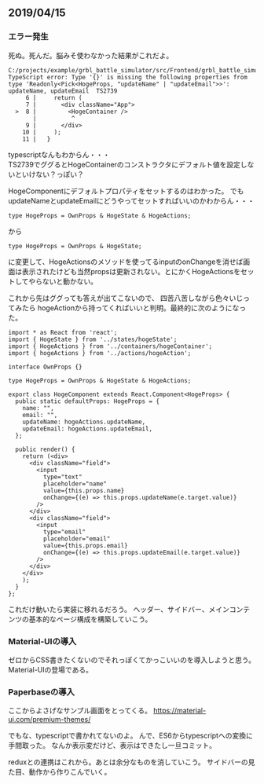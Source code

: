 ## 2019/04/15
### エラー発生
死ぬ。死んだ。脳みそ使わなかった結果がこれだよ。
```
C:/projects/example/grbl_battle_simulator/src/Frontend/grbl_battle_simulator/src/App.tsx
TypeScript error: Type '{}' is missing the following properties from type 'Readonly<Pick<HogeProps, "updateName" | "updateEmail">>': updateName, updateEmail  TS2739
     6 |     return (
     7 |       <div className="App">
  >  8 |         <HogeContainer />
       |          ^
     9 |       </div>
    10 |     );
    11 |   }
```

typescriptなんもわからん・・・  
TS2739でググるとHogeContainerのコンストラクタにデフォルト値を設定しないといけない？っぽい？

HogeComponentにデフォルトプロパティをセットするのはわかった。
でもupdateNameとupdateEmailにどうやってセットすればいいのかわからん・・・
```
type HogeProps = OwnProps & HogeState & HogeActions;
```
から
```
type HogeProps = OwnProps & HogeState;
```
に変更して、HogeActionsのメソッドを使ってるinputのonChangeを消せば画面は表示されたけども当然propsは更新されない。とにかくHogeActionsをセットしてやらないと動かない。

これから先はググっても答えが出てこないので、
四苦八苦しながら色々いじってみたら
hogeActionから持ってくればいいと判明。最終的に次のようになった。
```tsx : src/components/hogeComponent.tsx
import * as React from 'react';
import { HogeState } from '../states/hogeState';
import { HogeActions } from '../containers/hogeContainer';
import { hogeActions } from '../actions/hogeAction';

interface OwnProps {}

type HogeProps = OwnProps & HogeState & HogeActions;

export class HogeComponent extends React.Component<HogeProps> {
  public static defaultProps: HogeProps = {
    name: "",
    email: "",
    updateName: hogeActions.updateName,
    updateEmail: hogeActions.updateEmail,
  };

  public render() {
    return (<div>
      <div className="field">
        <input
          type="text"
          placeholder="name"
          value={this.props.name}
          onChange={(e) => this.props.updateName(e.target.value)}
        />
      </div>
      <div className="field">
        <input
          type="email"
          placeholder="email"
          value={this.props.email}
          onChange={(e) => this.props.updateEmail(e.target.value)}
        />
      </div>
    </div>
    );
  }
};
```

これだけ動いたら実装に移れるだろう。
ヘッダー、サイドバー、メインコンテンツの基本的なページ構成を構築していこう。

### Material-UIの導入
ゼロからCSS書きたくないのでそれっぽくてかっこいいのを導入しようと思う。
Material-UIの登場である。

### Paperbaseの導入
ここからよさげなサンプル画面をとってくる。
<https://material-ui.com/premium-themes/>

でもな、typescriptで書かれてないのよ。
んで、ES6からtypescriptへの変換に手間取った。
なんか表示変だけど、表示はできたし一旦コミット。

reduxとの連携はこれから。あとは余分なものを消していこう。
サイドバーの見た目、動作から作りこんでいく。

